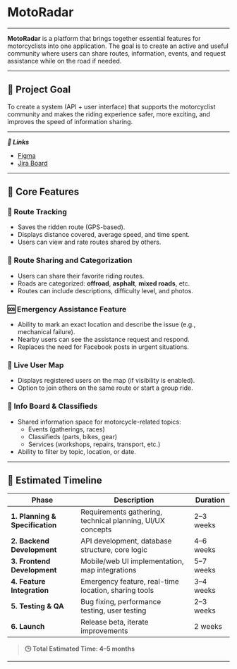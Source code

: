 # MotoRadar

---

**MotoRadar** is a platform that brings together essential features for motorcyclists into one application. The goal is to create an active and useful community where users can share routes, information, events, and request assistance while on the road if needed.

---

## 🚀 Project Goal

To create a system (API + user interface) that supports the motorcyclist community and makes the riding experience safer, more exciting, and improves the speed of information sharing.

---

***🔗 Links***
  - [Figma](https://www.figma.com/design/TGvAjL17XIaSoKemeAOeQO/FINAL_PROJECT?node-id=0-1&p=f&t=bNDEiI4frhEMroet-0)
  - [Jira Board](https://silverreinart01-1760074771033.atlassian.net/jira/software/projects/SMS/boards/1)

---

## 🔧 Core Features

### 📍 Route Tracking
- Saves the ridden route (GPS-based).
- Displays distance covered, average speed, and time spent.
- Users can view and rate routes shared by others.

### 🧭 Route Sharing and Categorization
- Users can share their favorite riding routes.
- Roads are categorized: **offroad**, **asphalt**, **mixed roads**, etc.
- Routes can include descriptions, difficulty level, and photos.

### 🆘 Emergency Assistance Feature
- Ability to mark an exact location and describe the issue (e.g., mechanical failure).
- Nearby users can see the assistance request and respond.
- Replaces the need for Facebook posts in urgent situations.

### 👥 Live User Map
- Displays registered users on the map (if visibility is enabled).
- Option to join others on the same route or start a group ride.

### 📢 Info Board & Classifieds
- Shared information space for motorcycle-related topics:
  - Events (gatherings, races)
  - Classifieds (parts, bikes, gear)
  - Services (workshops, repairs, transport, etc.)
- Ability to filter by topic, location, or date.

---

## 📅 Estimated Timeline

| Phase                          | Description                                                  | Duration         |
|-------------------------------|--------------------------------------------------------------|------------------|
| **1. Planning & Specification**| Requirements gathering, technical planning, UI/UX concepts  | 2–3 weeks        |
| **2. Backend Development**     | API development, database structure, core logic             | 4–6 weeks        |
| **3. Frontend Development**    | Mobile/web UI implementation, map integrations              | 5–7 weeks        |
| **4. Feature Integration**     | Emergency feature, real-time location, sharing tools        | 3–4 weeks        |
| **5. Testing & QA**            | Bug fixing, performance testing, user testing               | 2–3 weeks        |
| **6. Launch**                  | Release beta, iterate improvements                          | 2 weeks          |

> **🕒 Total Estimated Time: 4–5 months**

---

